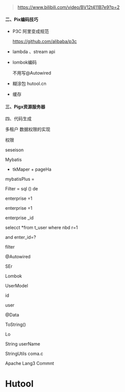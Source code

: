 > https://www.bilibili.com/video/BV12t411B7e9?p=2



#### 二、Pix编码技巧

- P3C 阿里变成规范

  https://github.com/alibaba/p3c

- lambda 、stream api 

- lombok编码

  不用写@Autowired

- 糊涂包 hutool.cn

- 缓存



#### 三、Pigx资源服务器



四、代码生成



多租户 数据权限的实现

权限



seseison



Mybatis 

- tkMaper + pageHa

mybatisPlus =

Filter = sql () de



enterprise =1

enterprise =1



enterprise _id



selecct *from t_user where nbd r=1

and enter_id=?

filter 





@Autowired

SEr



Lombok

UserModel

id 

user

@Data

ToString()

Lo



String userName

StringUtils coma.c

Apache Lang3  Commnt



# **Hutool**